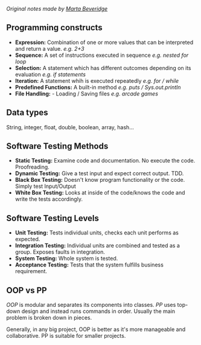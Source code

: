 *Original notes made by [Marta Beveridge](https://github.com/martabeveridge)*

## Programming constructs
* **Expression:** Combination of one or more values that can be interpreted and return a value. *e.g. 2+3*
* **Sequence:** A set of instructions executed in sequence *e.g. nested for loop*
* **Selection:** A statement which has different outcomes depending on its evaluation *e.g. if statements*
* **Iteration:** A statement whih is executed repeatedly *e.g. for / while*
* **Predefined Functions:** A built-in method *e.g. puts / Sys.out.println*
* **File Handling:** - Loading / Saving files *e.g. arcade games*

## Data types
String, integer, float, double, boolean, array, hash...

## Software Testing Methods
* **Static Testing:** Examine code and documentation. No execute the code. Proofreading.
* **Dynamic Testing:** Give a test input and expect correct output. TDD.
* **Black Box Testing:** Doesn't know program functionality or the code. Simply test Input/Output
* **White Box Testing:** Looks at inside of the code/knows the code and write the tests accordingly.

## Software Testing Levels
* **Unit Testing:** Tests individual units, checks each unit performs as expected.
* **Integration Testing:** Individual units are combined and tested as a group. Exposes faults in integration.
* **System Testing:** Whole system is tested.
* **Acceptance Testing:** Tests that the system fulfills business requirement.

## OOP vs PP
*OOP* is modular and separates its components into classes. *PP* uses top-down design and instead runs commands in order. Usually the main problem is broken down in pieces.

Generally, in any big project, OOP is better as it's more manageable and collaborative. PP is suitable for smaller projects.
